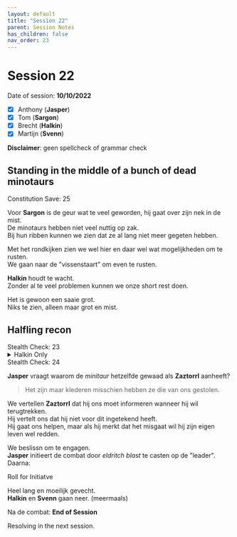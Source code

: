 ```yaml
---
layout: default
title: "Session 22"
parent: Session Notes
has_children: false
nav_order: 23
---
```


# Session 22

Date of session: **10/10/2022**

- [X] Anthony (**Jasper**)
- [X] Tom (**Sargon**)
- [X] Brecht (**Halkin**)
- [X] Martijn (**Svenn**)

**Disclaimer**: geen spellcheck of grammar check

## Standing in the middle of a bunch of dead minotaurs

<div class="text-red-000">
 Constitution Save: 25
</div>

Voor **Sargon** is de geur wat te veel geworden, hij gaat over zijn nek in de mist.  
De minotaurs hebben niet veel nuttig op zak.  
Bij hun ribben kunnen we zien dat ze al lang niet meer gegeten hebben.

Met het rondkijken zien we wel hier en daar wel wat mogelijkheden om te rusten.  
We gaan naar de "vissenstaart" om even te rusten.  

**Halkin** houdt te wacht.  
Zonder al te veel problemen kunnen we onze short rest doen.  

Het is gewoon een saaie grot.  
Niks te zien, alleen maar grot en mist.  

## Halfling recon

<div class="text-red-000">
 Stealth Check: 23
</div>

<details>
  <summary>Halkin Only</summary>
  <p>Hij weet zich succesvol te verstoppen sluipt richting 8a.  </p>
  <p>Hoe dichter hij bij 8a komt, merkt hij dat de rottende geur sterker en sterker wordt.  </p>
  <p>Dichterbij 8a, ziet hij een hele grote put met daar allemaal lijken op liggen.</p>
  <p>Een hele hoop (12) minotaurs staan in trance te chanten rond een altaar</p>
  <p>Voor het altaar staat een "andere"/"grotere" minotaur staan met een gewaad aan. </p>
  <p>Het gewaad ziet er gelijkaardig aan de klere van Zaztorrl uit. </p>
  <p>De leider heeft een koperen hoorn bij zich. </p>
</details>

<div class="text-red-000">
 Stealth Check: 24
</div>

**Jasper** vraagt waarom de *minitaur* hetzelfde gewaad als **Zaztorrl** aanheeft?

> Het zijn maar klederen misschien hebben ze die van ons gestolen.

We vertellen **Zaztorrl** dat hij ons moet informeren wanneer hij wil terugtrekken.  
Hij vertelt ons dat hij niet voor dit ingetekend heeft.  
Hij gaat ons helpen, maar als hij merkt dat het misgaat wil hij zijn eigen leven wel redden.

We beslissn om te engagen.  
**Jasper** initieert de combat door *eldritch blast* te casten op de "leader".  
Daarna:

<div class="text-red-000">
 Roll for Initiatve
</div>

Heel lang en moeilijk gevecht.  
**Halkin** en **Svenn** gaan neer. (meermaals)

Na de combat:
**End of Session**

Resolving in the next session.

